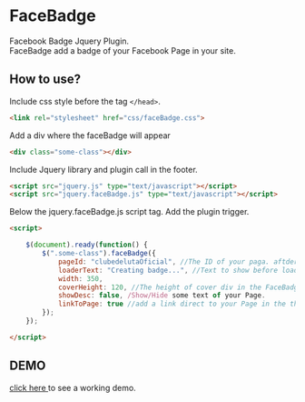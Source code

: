 FaceBadge
=========

Facebook Badge Jquery Plugin. <br />
FaceBadge add a badge of your Facebook Page in your site.

How to use?
----------

Include css style before the tag ``` </head> ```.
```html
<link rel="stylesheet" href="css/faceBadge.css">
```

Add a div where the faceBadge will appear
```html
<div class="some-class"></div>
```

Include Jquery library and plugin call in the footer.
```html
<script src="jquery.js" type="text/javascript"></script>
<script src="jquery.faceBadge.js" type="text/javascript"></script>
```

Below the jquery.faceBadge.js script tag. Add the plugin trigger.

```html
<script>

    $(document).ready(function() {
        $(".some-class").faceBadge({
            pageId: "clubedelutaOficial", //The ID of your paga. aftder facebook.com/
            loaderText: "Creating badge...", //Text to show before load all data.
            width: 350,
            coverHeight: 120, //The height of cover div in the FaceBadge.
            showDesc: false, /Show/Hide some text of your Page.
            linkToPage: true //add a link direct to your Page in the thumbnail.
        });
    });

</script>
```
DEMO
-----

<a href="http://ffabiosales.github.io"> click here </a> to see a working demo. 
